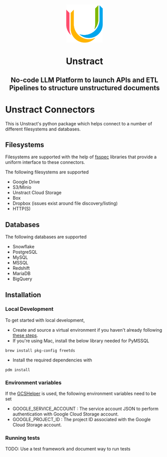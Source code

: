 <div align="center">
<img src="docs/assets/unstract_u_logo.png" style="height: 120px">

# Unstract

## No-code LLM Platform to launch APIs and ETL Pipelines to structure unstructured documents

</div>

# Unstract Connectors

This is Unstract's python package which helps connect to a number of different filesystems and databases.

## Filesystems
Filesystems are supported with the help of [fsspec](https://filesystem-spec.readthedocs.io/en/latest/) libraries that provide a uniform interface to these connectors.

The following filesystems are supported
- Google Drive
- S3/Minio
- Unstract Cloud Storage
- Box
- Dropbox (issues exist around file discovery/listing)
- HTTP(S)

## Databases
The following databases are supported
- Snowflake
- PostgreSQL
- MySQL
- MSSQL
- Redshift
- MariaDB
- BigQuery

## Installation

### Local Development

To get started with local development, 
- Create and source a virtual environment if you haven't already following [these steps](/README.md#create-your-virtual-env).
- If you're using Mac, install the below library needed for PyMSSQL
```
brew install pkg-config freetds
```
- Install the required dependencies with
```shell
pdm install
```

### Environment variables
If the [GCSHelper](/src/unstract/connectors/gcs_helper.py) is used, the following environment variables need to be set
- GOOGLE_SERVICE_ACCOUNT : The service account JSON to perform authentication with Google Cloud Storage account.
- GOOGLE_PROJECT_ID : The project ID associated with the Google Cloud Storage account.

### Running tests

TODO: Use a test framework and document way to run tests
